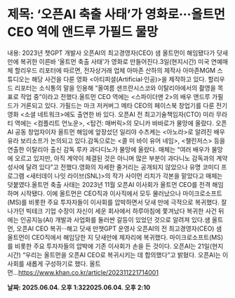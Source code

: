 # **제목: ‘오픈AI 축출 사태’가 영화로···올트먼 CEO 역에 앤드루 가필드 물망**

  내용: 2023년 챗GPT 개발사 오픈AI의 최고경영자(CEO) 샘 올트먼이 해임됐다가 닷새 만에 복귀한 이른바 ‘올트먼 축출 사태’가 영화로 만들어진다.3일(현지시간) 미국 연예매체 할리우드 리포터에 따르면, 전자상거래 업체 아마존 산하의 제작사 아마존MGM 스튜디오는 해당 사건을 다룬 영화 <아티피셜(Artificial·인공)>을 제작하고 있다. 할리우드 리포터는 소식통의 말을 인용해 “올여름 샌프란시스코와 이탈리아에서의 촬영을 목표로 작업 중”이라고 전했다.올트먼 CEO 역에는 <스파이더맨 2>의 배우 앤드루 가필드가 거론되고 있다. 가필드는 마크 저커버그 메타 CEO의 페이스북 창업기를 다룬 전기 영화 <소셜 네트워크>에도 출연한 바 있다. 오픈AI 전 최고기술책임자(CTO) 미라 무라티 역에는 <컴플리트 언노운>, <탑건: 매버릭>의 모니카 바바로가 물망에 올랐다. 오픈AI 공동 창업자이자 올트먼 해임에 앞장섰던 일리야 수츠케는 <아노라>로 알려진 배우 유라 보리소프가 논의되고 있다.감독으로는 <콜 미 바이 유어 네임>, <챌린저스> 등을 연출한 이탈리아 출신 감독 루카 과다디노가 물망에 올랐다. 매체는 “여러 배우가 물망에 오르고 있지만, 아직 계약이 체결된 것은 아니며 많은 부분이 과다니노 감독과의 계약 성사에 달려 있다”고 전했다.영화의 자세한 줄거리는 공개되지 않았으나 유명 코미디 프로그램 <새터데이 나잇 라이브(SNL)>의 작가 사이먼 리치가 각본을 맡았다고 매체는 덧붙였다.올트먼 축출 사태는 2023년 11월 오픈AI 이사회가 올트먼 CEO를 전격 해임하며 시작됐다. 이에 올트먼은 CEO직과 이사직에서 모두 물러났으나 마이크로소프트(MS)를 비롯한 주요 투자자들이 이사회를 압박하면서 닷새 만에 극적으로 복귀했다. 잘나가던 빅테크 기업 수장이 자신이 세운 회사에서 하루아침에 쫓겨났다 복귀한 사건 뒤에는 인공지능(AI) 개발과 사업화를 둘러싼 갈등이 있었던 것으로 알려져 있다.샘 올트먼, 오픈AI CEO 복귀···해고 닷새 만챗GPT 운영사 오픈AI의 전 최고경영자(CEO) 샘 올트먼이 CEO직에서 해임당한 지 닷새만에 제자리에 복귀했다. 마이크로소프트(MS)를 비롯한 주요 투자자들의 압박에 기존 이사회가 손을 든 것이다. 오픈AI는 21일(현지시간) “우리는 올트먼을 오픈AI CEO로 복귀시키는 데 합의했다”고 밝혔다. 오픈AI는 이사회를 새롭게 구성하기로 했다. 올트먼...https://www.khan.co.kr/article/202311221714001

  **날짜: 2025.06.04. 오후 1:322025.06.04. 오후 2:10**